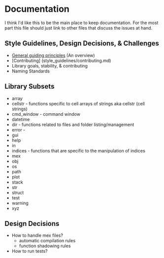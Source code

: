 # Documentation #

I think I'd like this to be the main place to keep documentation. For the most part this file should just link to other files that discuss the issues at hand.

## Style Guidelines, Design Decisions, & Challenges ##

- [General guiding principles](style_guidelines/general_principles.md) (An overview)
- [Contributing] (style_guidelines/contributing.md)
- Library goals, stability, & contributing
- Naming Standards

## Library Subsets ##
- array
- cellstr - functions specific to cell arrays of strings aka cellstr (cell strings)
- cmd_window - command window
- datetime
- dir - functions related to files and folder listing/management
- error - 
- gui
- help
- in
- indices - functions that are specific to the manipulation of indices
- mex
- obj
- os
- path
- plot
- stack
- str
- struct
- test
- warning
- xyz

## Design Decisions ##
- How to handle mex files?
  - automatic compilation rules
  - function shadowing rules
- How to run tests? 
